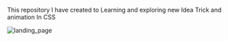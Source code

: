 This repository I have created to Learning and exploring new Idea Trick and animation In CSS

<img src="https://raw.githubusercontent.com/pushpraj15295/css_tricks/main/my-css-idea/public/main.png" alt="landing_page" />




